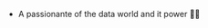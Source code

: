 - A passionante of the data world and it power 🚀✨ 

<!---
MelissaToure/MelissaToure is a ✨ special ✨ repository because its `README.md` (this file) appears on your GitHub profile.
You can click the Preview link to take a look at your changes.
--->
